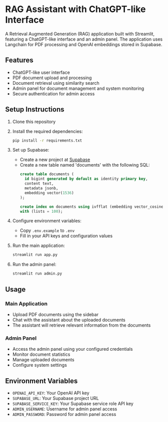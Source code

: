 # RAG Assistant with ChatGPT-like Interface

A Retrieval Augmented Generation (RAG) application built with Streamlit, featuring a ChatGPT-like interface and an admin panel. The application uses Langchain for PDF processing and OpenAI embeddings stored in Supabase.

## Features

- ChatGPT-like user interface
- PDF document upload and processing
- Document retrieval using similarity search
- Admin panel for document management and system monitoring
- Secure authentication for admin access

## Setup Instructions

1. Clone this repository
2. Install the required dependencies:
   ```bash
   pip install -r requirements.txt
   ```

3. Set up Supabase:
   - Create a new project at [Supabase](https://supabase.com)
   - Create a new table named 'documents' with the following SQL:
     ```sql
     create table documents (
       id bigint generated by default as identity primary key,
       content text,
       metadata jsonb,
       embedding vector(1536)
     );

     create index on documents using ivfflat (embedding vector_cosine_ops)
     with (lists = 100);
     ```

4. Configure environment variables:
   - Copy `.env.example` to `.env`
   - Fill in your API keys and configuration values

5. Run the main application:
   ```bash
   streamlit run app.py
   ```

6. Run the admin panel:
   ```bash
   streamlit run admin.py
   ```

## Usage

### Main Application
- Upload PDF documents using the sidebar
- Chat with the assistant about the uploaded documents
- The assistant will retrieve relevant information from the documents

### Admin Panel
- Access the admin panel using your configured credentials
- Monitor document statistics
- Manage uploaded documents
- Configure system settings

## Environment Variables

- `OPENAI_API_KEY`: Your OpenAI API key
- `SUPABASE_URL`: Your Supabase project URL
- `SUPABASE_SERVICE_KEY`: Your Supabase service role API key
- `ADMIN_USERNAME`: Username for admin panel access
- `ADMIN_PASSWORD`: Password for admin panel access
